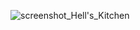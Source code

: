 ![screenshot_Hell's_Kitchen](https://user-images.githubusercontent.com/103949296/197936349-2f57c725-ae77-4366-b76e-e7fd3c6d0ca2.png)